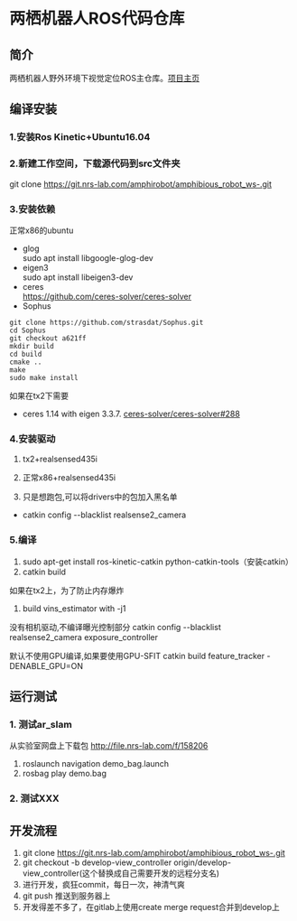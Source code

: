 # 两栖机器人ROS代码仓库
## 简介
两栖机器人野外环境下视觉定位ROS主仓库。[项目主页](https://git.nrs-lab.com/amphirobot/projectmanagement)

## 编译安装

### 1.安装Ros Kinetic+Ubuntu16.04

### 2.新建工作空间，下载源代码到src文件夹

git clone https://git.nrs-lab.com/amphirobot/amphibious_robot_ws-.git

### 3.安装依赖
正常x86的ubuntu
- glog      
sudo apt install libgoogle-glog-dev
- eigen3    
sudo apt install libeigen3-dev
- ceres     
https://github.com/ceres-solver/ceres-solver
- Sophus
```
git clone https://github.com/strasdat/Sophus.git
cd Sophus
git checkout a621ff
mkdir build
cd build
cmake ..
make
sudo make install
```

如果在tx2下需要
- ceres 1.14 with eigen 3.3.7. [ceres-solver/ceres-solver#288](https://github.com/ceres-solver/ceres-solver/issues/288)

### 4.安装驱动
1. tx2+realsensed435i

2. 正常x86+realsensed435i

3. 只是想跑包,可以将drivers中的包加入黑名单
- catkin config --blacklist realsense2_camera 

### 5.编译
1. sudo apt-get install ros-kinetic-catkin python-catkin-tools（安装catkin）
2. catkin build

如果在tx2上，为了防止内存爆炸

1. build vins_estimator with -j1

没有相机驱动,不编译曝光控制部分
catkin config --blacklist realsense2_camera exposure_controller

默认不使用GPU编译,如果要使用GPU-SFIT
catkin build feature_tracker -DENABLE_GPU=ON
## 运行测试

### 1. 测试ar_slam

从实验室网盘上下载包
http://file.nrs-lab.com/f/158206

1. roslaunch navigation demo_bag.launch
2. rosbag play demo.bag

### 2. 测试XXX

## 开发流程
1. git clone https://git.nrs-lab.com/amphirobot/amphibious_robot_ws-.git
2. git checkout -b develop-view_controller origin/develop-view_controller(这个替换成自己需要开发的远程分支名)
3. 进行开发，疯狂commit，每日一次，神清气爽
4. git push 推送到服务器上
5. 开发得差不多了，在gitlab上使用create merge request合并到develop上
 
